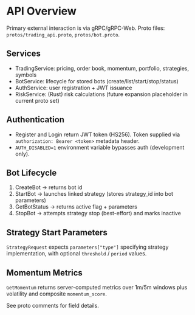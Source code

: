 # API Overview

Primary external interaction is via gRPC/gRPC-Web. Proto files: `protos/trading_api.proto`, `protos/bot.proto`.

## Services

- TradingService: pricing, order book, momentum, portfolio, strategies, symbols
- BotService: lifecycle for stored bots (create/list/start/stop/status)
- AuthService: user registration + JWT issuance
- RiskService: (Rust) risk calculations (future expansion placeholder in current proto set)

## Authentication

- Register and Login return JWT token (HS256). Token supplied via `authorization: Bearer <token>` metadata header.
- `AUTH_DISABLED=1` environment variable bypasses auth (development only).

## Bot Lifecycle

1. CreateBot -> returns bot id
2. StartBot -> launches linked strategy (stores strategy_id into bot parameters)
3. GetBotStatus -> returns active flag + parameters
4. StopBot -> attempts strategy stop (best-effort) and marks inactive

## Strategy Start Parameters

`StrategyRequest` expects `parameters["type"]` specifying strategy implementation, with optional `threshold` / `period` values.

## Momentum Metrics

`GetMomentum` returns server-computed metrics over 1m/5m windows plus volatility and composite `momentum_score`.

See proto comments for field details.
